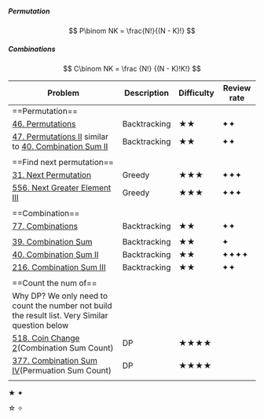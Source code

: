 ##### Permutation

$$
P\binom NK = \frac{N!}{(N - K)!}
$$



##### Combinations

$$
C\binom NK = \frac {N!} {(N - K)!K!}
$$



| Problem                                                      | Description  | Difficulty | Review rate |
| ------------------------------------------------------------ | ------------ | ---------- | ----------- |
| ==Permutation==                                              |              |            |             |
| [46. Permutations](https://leetcode.com/problems/permutations) | Backtracking | ★★         | ✦✦          |
| [47. Permutations II](https://leetcode.com/problems/permutations-ii) similar to [40. Combination Sum II](https://leetcode.com/problems/combination-sum-ii) | Backtracking | ★★         | ✦✦          |
|                                                              |              |            |             |
| ==Find next permutation==                                    |              |            |             |
| [31. Next Permutation](https://leetcode.com/problems/next-permutation) | Greedy       | ★★★        | ✦✦✦         |
| [556. Next Greater Element III](https://leetcode.com/problems/next-greater-element-iii) | Greedy       | ★★★        | ✦✦✦         |
|                                                              |              |            |             |
| ==Combination==                                              |              |            |             |
| [77. Combinations](https://leetcode.com/problems/combinations) | Backtracking | ★★         | ✦✦          |
|                                                              |              |            |             |
| [39. Combination Sum](https://leetcode.com/problems/combination-sum) | Backtracking | ★★         | ✦           |
| [40. Combination Sum II](https://leetcode.com/problems/combination-sum-ii) | Backtracking | ★★         | ✦✦✦✦        |
| [216. Combination Sum III](https://leetcode.com/problems/combination-sum-iii) | Backtracking | ★★         | ✦✦          |
|                                                              |              |            |             |
| ==Count the num of==                                         |              |            |             |
| Why DP?  We only need to count the number not build the result list. Very Similar question below |              |            |             |
| [518. Coin Change 2](https://leetcode.com/problems/coin-change-2)(Combination Sum Count) | DP           | ★★★★       |             |
| [377. Combination Sum IV](https://leetcode.com/problems/combination-sum-iv)(Permuation Sum Count) | DP           | ★★★★       |             |
|                                                              |              |            |             |



★ ✦

☆ ✧